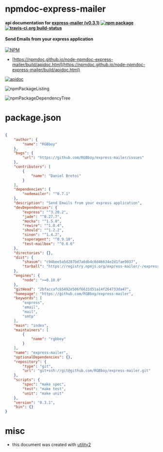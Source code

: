 # npmdoc-express-mailer

#### api documentation for  [express-mailer (v0.3.1)](https://github.com/RGBboy/express-mailer)  [![npm package](https://img.shields.io/npm/v/npmdoc-express-mailer.svg?style=flat-square)](https://www.npmjs.org/package/npmdoc-express-mailer) [![travis-ci.org build-status](https://api.travis-ci.org/npmdoc/node-npmdoc-express-mailer.svg)](https://travis-ci.org/npmdoc/node-npmdoc-express-mailer)

#### Send Emails from your express application

[![NPM](https://nodei.co/npm/express-mailer.png?downloads=true&downloadRank=true&stars=true)](https://www.npmjs.com/package/express-mailer)

- [https://npmdoc.github.io/node-npmdoc-express-mailer/build/apidoc.html](https://npmdoc.github.io/node-npmdoc-express-mailer/build/apidoc.html)

[![apidoc](https://npmdoc.github.io/node-npmdoc-express-mailer/build/screenCapture.buildCi.browser.%252Ftmp%252Fbuild%252Fapidoc.html.png)](https://npmdoc.github.io/node-npmdoc-express-mailer/build/apidoc.html)

![npmPackageListing](https://npmdoc.github.io/node-npmdoc-express-mailer/build/screenCapture.npmPackageListing.svg)

![npmPackageDependencyTree](https://npmdoc.github.io/node-npmdoc-express-mailer/build/screenCapture.npmPackageDependencyTree.svg)



# package.json

```json

{
    "author": {
        "name": "RGBboy"
    },
    "bugs": {
        "url": "https://github.com/RGBboy/express-mailer/issues"
    },
    "contributors": [
        {
            "name": "Daniel Bretoi"
        }
    ],
    "dependencies": {
        "nodemailer": "^0.7.1"
    },
    "description": "Send Emails from your express application",
    "devDependencies": {
        "express": "^3.20.2",
        "jade": "^0.27.7",
        "mocha": "^1.5.0",
        "rewire": "^1.0.4",
        "should": "^1.2.2",
        "sinon": "^1.4.2",
        "superagent": "^0.9.10",
        "test-mailbox": "^0.0.6"
    },
    "directories": {},
    "dist": {
        "shasum": "c94bee5a5d287bd7a6db4c8d46634e2d1fae9037",
        "tarball": "https://registry.npmjs.org/express-mailer/-/express-mailer-0.3.1.tgz"
    },
    "engines": {
        "node": ">=0.10.0"
    },
    "gitHead": "2bfaccafc65492e506f6631d51a14f264733da47",
    "homepage": "https://github.com/RGBboy/express-mailer",
    "keywords": [
        "express",
        "email",
        "mail",
        "smtp"
    ],
    "main": "index",
    "maintainers": [
        {
            "name": "rgbboy"
        }
    ],
    "name": "express-mailer",
    "optionalDependencies": {},
    "repository": {
        "type": "git",
        "url": "git+ssh://git@github.com/RGBboy/express-mailer.git"
    },
    "scripts": {
        "spec": "make spec",
        "test": "make test",
        "unit": "make unit"
    },
    "version": "0.3.1",
    "bin": {}
}
```



# misc
- this document was created with [utility2](https://github.com/kaizhu256/node-utility2)
